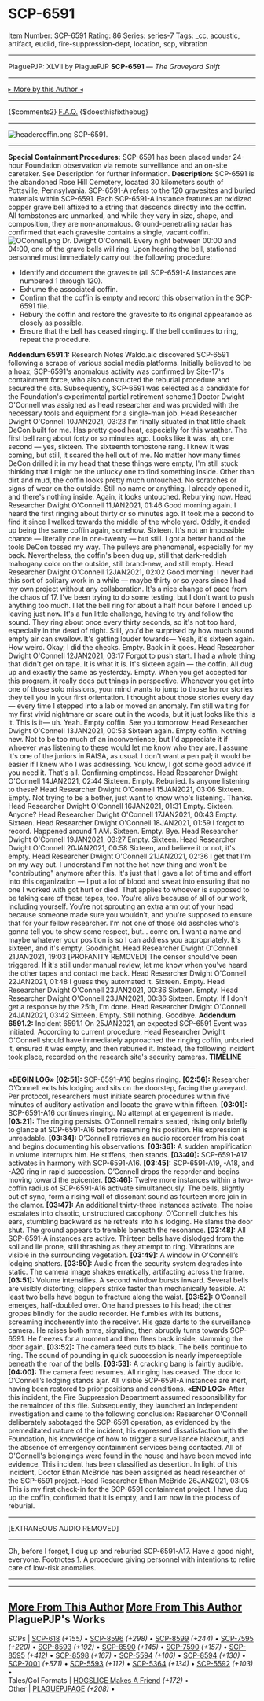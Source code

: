 # SCP-6591
Item Number: SCP-6591
Rating: 86
Series: series-7
Tags: _cc, acoustic, artifact, euclid, fire-suppression-dept, location, scp, vibration

---

PlaguePJP: XLVII
by PlaguePJP
**SCP-6591** — _The Graveyard Shift_
* * *
[▸ More by this Author ◂](http://www.scp-wiki.net/plaguepjp)
* * *
{$comments2}
[F.A.Q.](https://scp-wiki.wikidot.com/component:info-ayers)
{$doesthisfixthebug}
* * *
![headercoffin.png](https://scp-wiki.wdfiles.com/local--files/scp-6591/headercoffin.png)
SCP-6591.
* * *
**Special Containment Procedures:** SCP-6591 has been placed under 24-hour Foundation observation via remote surveillance and an on-site caretaker. See Description for further information.
**Description:** SCP-6591 is the abandoned Rose Hill Cemetery, located 30 kilometers south of Pottsville, Pennsylvania.
SCP-6591-A refers to the 120 gravesites and buried materials within SCP-6591. Each SCP-6591-A instance features an oxidized copper grave bell affixed to a string that descends directly into the coffin. All tombstones are unmarked, and while they vary in size, shape, and composition, they are non-anomalous. Ground-penetrating radar has confirmed that each gravesite contains a single, vacant coffin.
![OConnell.png](https://scp-wiki.wdfiles.com/local--files/scp-6591/OConnell.png)
Dr. Dwight O'Connell.
Every night between 00:00 and 04:00, one of the grave bells will ring. Upon hearing the bell, stationed personnel must immediately carry out the following procedure:
  * Identify and document the gravesite (all SCP-6591-A instances are numbered 1 through 120).
  * Exhume the associated coffin.
  * Confirm that the coffin is empty and record this observation in the SCP-6591 file.
  * Rebury the coffin and restore the gravesite to its original appearance as closely as possible.
  * Ensure that the bell has ceased ringing. If the bell continues to ring, repeat the procedure.

**Addendum 6591.1:** Research Notes
Waldo.aic discovered SCP-6591 following a scrape of various social media platforms. Initially believed to be a hoax, SCP-6591's anomalous activity was confirmed by Site-17's containment force, who also constructed the reburial procedure and secured the site. Subsequently, SCP-6591 was selected as a candidate for the Foundation's experimental partial retirement scheme.[1](javascript:;) Doctor Dwight O'Connell was assigned as head researcher and was provided with the necessary tools and equipment for a single-man job.
Head Researcher Dwight O'Connell
10JAN2021, 03:23
I'm finally situated in that little shack DeCon built for me. Has pretty good heat, especially for this weather.
The first bell rang about forty or so minutes ago. Looks like it was, ah, one second — yes, sixteen. The sixteenth tombstone rang. I knew it was coming, but still, it scared the hell out of me. No matter how many times DeCon drilled it in my head that these things were empty, I'm still stuck thinking that I might be the unlucky one to find something inside.
Other than dirt and mud, the coffin looks pretty much untouched. No scratches or signs of wear on the outside. Still no name or anything. I already opened it, and there's nothing inside. Again, it looks untouched. Reburying now.
Head Researcher Dwight O'Connell
11JAN2021, 01:46
Good morning again. I heard the first ringing about thirty or so minutes ago. It took me a second to find it since I walked towards the middle of the whole yard. Oddly, it ended up being the same coffin again, somehow. Sixteen. It's not an impossible chance — literally one in one-twenty — but still. I got a better hand of the tools DeCon tossed my way. The pulleys are phenomenal, especially for my back.
Nevertheless, the coffin's been dug up, still that dark-reddish mahogany color on the outside, still brand-new, and still empty.
Head Researcher Dwight O'Connell
12JAN2021, 02:02
Good morning!
I never had this sort of solitary work in a while — maybe thirty or so years since I had my own project without any collaboration. It's a nice change of pace from the chaos of 17. I've been trying to do some testing, but I don't want to push anything too much. I let the bell ring for about a half hour before I ended up leaving just now. It's a fun little challenge, having to try and follow the sound. They ring about once every thirty seconds, so it's not too hard, especially in the dead of night. Still, you'd be surprised by how much sound empty air can swallow.
It's getting louder towards— Yeah, it's sixteen again. How weird.
Okay, I did the checks. Empty. Back in it goes.
Head Researcher Dwight O'Connell
12JAN2021, 03:17
Forgot to push start. I had a whole thing that didn't get on tape. It is what it is. It's sixteen again — the coffin. All dug up and exactly the same as yesterday. Empty.
When you get accepted for this program, it really does put things in perspective. Whenever you get into one of those solo missions, your mind wants to jump to those horror stories they tell you in your first orientation. I thought about those stories every day — every time I stepped into a lab or moved an anomaly. I'm still waiting for my first vivid nightmare or scare out in the woods, but it just looks like this is it.
This is it— uh. Yeah. Empty coffin. See you tomorrow.
Head Researcher Dwight O'Connell
13JAN2021, 00:53
Sixteen again. Empty coffin. Nothing new.
Not to be too much of an inconvenience, but I'd appreciate it if whoever was listening to these would let me know who they are. I assume it's one of the juniors in RAISA, as usual. I don't want a pen pal; it would be easier if I knew who I was addressing. You know, I got some good advice if you need it.
That's all. Confirming emptiness.
Head Researcher Dwight O'Connell
14JAN2021, 02:44
Sixteen. Empty. Reburied.
Is anyone listening to these?
Head Researcher Dwight O'Connell
15JAN2021, 03:06
Sixteen. Empty.
Not trying to be a bother, just want to know who's listening. Thanks.
Head Researcher Dwight O'Connell
16JAN2021, 01:31
Empty. Sixteen.
Anyone?
Head Researcher Dwight O'Connell
17JAN2021, 00:43
Empty. Sixteen.
Head Researcher Dwight O'Connell
18JAN2021, 01:59
I forgot to record. Happened around 1 AM. Sixteen. Empty. Bye.
Head Researcher Dwight O'Connell
19JAN2021, 03:27
Empty. Sixteen.
Head Researcher Dwight O'Connell
20JAN2021, 00:58
Sixteen, and believe it or not, it's empty.
Head Researcher Dwight O'Connell
21JAN2021, 02:36
I get that I'm on my way out. I understand I'm not the hot new thing and won't be "contributing" anymore after this. It's just that I gave a lot of time and effort into this organization — I put a lot of blood and sweat into ensuring that no one I worked with got hurt or died. That applies to whoever is supposed to be taking care of these tapes, too.
You're alive because of all of our work, including yourself. You’re not sprouting an extra arm out of your head because someone made sure you wouldn’t, and you're supposed to ensure that for your fellow researcher. I'm not one of those old assholes who's gonna tell you to show some respect, but… come on. I want a name and maybe whatever your position is so I can address you appropriately.
It's sixteen, and it's empty. Goodnight.
Head Researcher Dwight O'Connell
21JAN2021, 19:03
[PROFANITY REMOVED]
The censor should've been triggered. If it's still under manual review, let me know when you've heard the other tapes and contact me back.
Head Researcher Dwight O'Connell
22JAN2021, 01:48
I guess they automated it.
Sixteen. Empty.
Head Researcher Dwight O'Connell
23JAN2021, 00:36
Sixteen. Empty.
Head Researcher Dwight O'Connell
23JAN2021, 00:36
Sixteen. Empty.
If I don't get a response by the 25th, I'm done.
Head Researcher Dwight O'Connell
24JAN2021, 03:42
Sixteen. Empty.
Still nothing. Goodbye.
**Addendum 6591.2:** Incident 6591.1
On 25JAN2021, an expected SCP-6591 Event was initiated. According to current procedure, Head Researcher Dwight O'Connell should have immediately approached the ringing coffin, unburied it, ensured it was empty, and then reburied it. Instead, the following incident took place, recorded on the research site's security cameras.
**TIMELINE**
* * *
**«BEGIN LOG»**
**[02:51]:** SCP-6591-A16 begins ringing.
**[02:56]:** Researcher O’Connell exits his lodging and sits on the doorstep, facing the graveyard. Per protocol, researchers must initiate search procedures within five minutes of auditory activation and locate the grave within fifteen.
**[03:01]:** SCP-6591-A16 continues ringing. No attempt at engagement is made.
**[03:21]:** The ringing persists. O’Connell remains seated, rising only briefly to glance at SCP-6591-A16 before resuming his position. His expression is unreadable.
**[03:34]:** O’Connell retrieves an audio recorder from his coat and begins documenting his observations.
**[03:36]:** A sudden amplification in volume interrupts him. He stiffens, then stands.
**[03:40]:** SCP-6591-A17 activates in harmony with SCP-6591-A16.
**[03:45]:** SCP-6591-A19, -A18, and -A20 ring in rapid succession. O’Connell drops the recorder and begins moving toward the epicenter.
**[03:46]:** Twelve more instances within a two-coffin radius of SCP-6591-A16 activate simultaneously. The bells, slightly out of sync, form a rising wall of dissonant sound as fourteen more join in the clamor.
**[03:47]:** An additional thirty-three instances activate. The noise escalates into chaotic, unstructured cacophony. O’Connell clutches his ears, stumbling backward as he retreats into his lodging. He slams the door shut. The ground appears to tremble beneath the resonance.
**[03:48]:** All SCP-6591-A instances are active. Thirteen bells have dislodged from the soil and lie prone, still thrashing as they attempt to ring. Vibrations are visible in the surrounding vegetation.
**[03:49]:** A window in O'Connell’s lodging shatters.
**[03:50]:** Audio from the security system degrades into static. The camera image shakes erratically, artifacting across the frame.
**[03:51]:** Volume intensifies. A second window bursts inward. Several bells are visibly distorting; clappers strike faster than mechanically feasible. At least two bells have begun to fracture along the waist.
**[03:52]:** O’Connell emerges, half-doubled over. One hand presses to his head; the other gropes blindly for the audio recorder. He fumbles with its buttons, screaming incoherently into the receiver. His gaze darts to the surveillance camera. He raises both arms, signaling, then abruptly turns towards SCP-6591. He freezes for a moment and then flees back inside, slamming the door again.
**[03:52]:** The camera feed cuts to black. The bells continue to ring. The sound of pounding in quick succession is nearly imperceptible beneath the roar of the bells.
**[03:53]:** A cracking bang is faintly audible.
**[04:00]:** The camera feed resumes. All ringing has ceased. The door to O’Connell’s lodging stands ajar. All visible SCP-6591-A instances are inert, having been restored to prior positions and conditions.
**«END LOG»**
After this incident, the Fire Suppression Department assumed responsibility for the remainder of this file. Subsequently, they launched an independent investigation and came to the following conclusion:
Researcher O'Connell deliberately sabotaged the SCP-6591 operation, as evidenced by the premeditated nature of the incident, his expressed dissatisfaction with the Foundation, his knowledge of how to trigger a surveillance blackout, and the absence of emergency containment services being contacted. All of O'Connell's belongings were found in the house and have been moved into evidence.
This incident has been classified as desertion.
In light of this incident, Doctor Ethan McBride has been assigned as head researcher of the SCP-6591 project.
Head Researcher Ethan McBride
26JAN2021, 03:05
This is my first check-in for the SCP-6591 containment project. I have dug up the coffin, confirmed that it is empty, and I am now in the process of reburial.
* * *
[EXTRANEOUS AUDIO REMOVED]
* * *
Oh, before I forget, I dug up and reburied SCP-6591-A17. Have a good night, everyone.
Footnotes
[1](javascript:;). A procedure giving personnel with intentions to retire care of low-risk anomalies.
* * *
* * *
[More From This Author](javascript:;)
[More From This Author](javascript:;)
PlaguePJP's Works  
---  
SCPs |  [SCP-618](/scp-618) _(+155)_ • [SCP-8596](/scp-8596) _(+298)_ • [SCP-8599](/scp-8599) _(+244)_ • [SCP-7595](/scp-7595) _(+220)_ • [SCP-8593](/scp-8593) _(+192)_ • [SCP-8590](/scp-8590) _(+145)_ • [SCP-7590](/scp-7590) _(+157)_ • [SCP-8595](/scp-8595) _(+412)_ • [SCP-8598](/scp-8598) _(+167)_ • [SCP-5594](/scp-5594) _(+106)_ • [SCP-8594](/scp-8594) _(+130)_ • [SCP-7001](/scp-7001) _(+571)_ • [SCP-5593](/scp-5593) _(+112)_ • [SCP-5364](/scp-5364) _(+134)_ • [SCP-5592](/scp-5592) _(+103)_ •  
Tales/GoI Formats |  [HOGSLICE Makes A Friend](/hogslice-makes-a-friend) _(+172)_ •  
Other |  [PLAGUEPJPAGE](/plaguepjp) _(+208)_ •